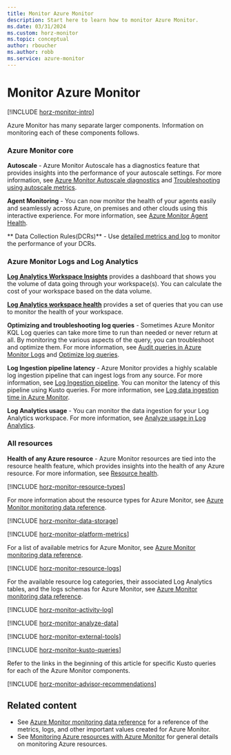 ```yaml
---
title: Monitor Azure Monitor
description: Start here to learn how to monitor Azure Monitor.
ms.date: 03/31/2024
ms.custom: horz-monitor
ms.topic: conceptual
author: rboucher
ms.author: robb
ms.service: azure-monitor
---
```


# Monitor Azure Monitor

[!INCLUDE [horz-monitor-intro](~/reusable-content/ce-skilling/azure/includes/azure-monitor/horizontals/horz-monitor-intro.md)]

<!-- ## Insights. Optional section. If your service has insights, add the following include and add information about what your Azure Monitor insights provide. You can refer to another article that gives details or add a screenshot. 
[!INCLUDE [horz-monitor-insights](~/reusable-content/ce-skilling/azure/includes/azure-monitor/horizontals/horz-monitor-insights.md)] -->

Azure Monitor has many separate larger components. Information on monitoring each of these components follows.

### Azure Monitor core

**Autoscale** - Azure Monitor Autoscale has a diagnostics feature that provides insights into the performance of your autoscale settings. For more information, see [Azure Monitor Autoscale diagnostics](autoscale/autoscale-diagnostics.md) and [Troubleshooting using autoscale metrics](autoscale/autoscale-troubleshoot.md#autoscale-metrics). 

**Agent Monitoring** - You can now monitor the health of your agents easily and seamlessly across Azure, on premises and other clouds using this interactive experience. For more information, see [Azure Monitor Agent Health](agents/azure-monitor-agent-health.md).

** Data Collection Rules(DCRs)** -  Use [detailed metrics and log](essentials/data-collection-monitor.md) to monitor the performance of your DCRs. 

### Azure Monitor Logs and Log Analytics

**[Log Analytics Workspace Insights](logs/log-analytics-workspace-insights-overview.md)** provides a dashboard that shows you the volume of data going through your workspace(s). You can calculate the cost of your workspace based on the data volume.
  
**[Log Analytics workspace health](logs/log-analytics-workspace-health.md)** provides a set of queries that you can use to monitor the health of your workspace.

**Optimizing and troubleshooting log queries** - Sometimes Azure Monitor KQL Log queries can take more time to run than needed or never return at all.  By monitoring the various aspects of the query, you can troubleshoot and optimize them. For more information, see [Audit queries in Azure Monitor Logs](logs/query-audit.md) and [Optimize log queries](logs/query-optimization.md).

**Log Ingestion pipeline latency** - Azure Monitor provides a highly scalable log ingestion pipeline that can ingest logs from any source. For more information, see [Log Ingestion pipeline](logs/log-ingestion-pipeline.md). You can monitor the latency of this pipeline using Kusto queries. For more information, see [Log data ingestion time in Azure Monitor](logs/data-ingestion-time.md#check-ingestion-time).

**Log Analytics usage** - You can monitor the data ingestion for your Log Analytics workspace. For more information, see [Analyze usage in Log Analytics](logs/analyze-usage.md).

### All resources

**Health of any Azure resource** - Azure Monitor resources are tied into the resource health feature, which provides insights into the health of any Azure resource. For more information, see [Resource health](/azure/service-health/resource-health-overview.md).

<!-- ## Resource types. Required section. -->
[!INCLUDE [horz-monitor-resource-types](~/reusable-content/ce-skilling/azure/includes/azure-monitor/horizontals/horz-monitor-resource-types.md)]

For more information about the resource types for Azure Monitor, see [Azure Monitor monitoring data reference](monitor-azure-monitor-reference.md).

[!INCLUDE [horz-monitor-data-storage](~/reusable-content/ce-skilling/azure/includes/azure-monitor/horizontals/horz-monitor-data-storage.md)]

[!INCLUDE [horz-monitor-platform-metrics](~/reusable-content/ce-skilling/azure/includes/azure-monitor/horizontals/horz-monitor-platform-metrics.md)]

For a list of available metrics for Azure Monitor, see [Azure Monitor monitoring data reference](monitor-azure-monitor-reference.md#metrics).

[!INCLUDE [horz-monitor-resource-logs](~/reusable-content/ce-skilling/azure/includes/azure-monitor/horizontals/horz-monitor-resource-logs.md)]

For the available resource log categories, their associated Log Analytics tables, and the logs schemas for Azure Monitor, see [Azure Monitor monitoring data reference](monitor-azure-monitor-reference.md#resource-logs).

[!INCLUDE [horz-monitor-activity-log](~/reusable-content/ce-skilling/azure/includes/azure-monitor/horizontals/horz-monitor-activity-log.md)]

[!INCLUDE [horz-monitor-analyze-data](~/reusable-content/ce-skilling/azure/includes/azure-monitor/horizontals/horz-monitor-analyze-data.md)]


<!-- ### Azure Monitor export tools. Required section. -->
[!INCLUDE [horz-monitor-external-tools](~/reusable-content/ce-skilling/azure/includes/azure-monitor/horizontals/horz-monitor-external-tools.md)]

<!-- ## Kusto queries. Required section. Add sample Kusto queries for your service after the include. -->
[!INCLUDE [horz-monitor-kusto-queries](~/reusable-content/ce-skilling/azure/includes/azure-monitor/horizontals/horz-monitor-kusto-queries.md)]
<!-- Add sample Kusto queries for your service here. -->

Refer to the links in the beginning of this article for specific Kusto queries for each of the Azure Monitor components.

<!-- ### Advisor recommendations. Required section. -->
[!INCLUDE [horz-monitor-advisor-recommendations](~/reusable-content/ce-skilling/azure/includes/azure-monitor/horizontals/horz-monitor-advisor-recommendations.md)]
<!-- Add any service-specific advisor recommendations or screenshots here. -->

## Related content
<!-- You can change the wording and add more links if useful. -->

- See [Azure Monitor monitoring data reference](monitor-azure-monitor-reference.md) for a reference of the metrics, logs, and other important values created for Azure Monitor.
- See [Monitoring Azure resources with Azure Monitor](/azure/azure-monitor/essentials/monitor-azure-resource) for general details on monitoring Azure resources.
